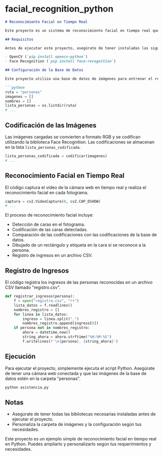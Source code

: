 # facial_recognition_python

```markdown
# Reconocimiento Facial en Tiempo Real

Este proyecto es un sistema de reconocimiento facial en tiempo real que utiliza la biblioteca OpenCV y Face Recognition en Python. El sistema es capaz de identificar personas en una transmisión de video en vivo y registrar sus ingresos en un archivo CSV.

## Requisitos

Antes de ejecutar este proyecto, asegúrate de tener instaladas las siguientes bibliotecas de Python:

- OpenCV (`pip install opencv-python`)
- Face Recognition (`pip install face-recognition`)

## Configuración de la Base de Datos

Este proyecto utiliza una base de datos de imágenes para entrenar el reconocimiento facial. Las imágenes deben estar organizadas en una carpeta llamada "personas". Cada imagen debe estar etiquetada con el nombre de la persona (por ejemplo, "nombre.jpg"). El código carga estas imágenes y las utiliza para entrenar el modelo de reconocimiento facial.

```python
ruta = "personas"
imagenes = []
nombres = []
lista_personas = os.listdir(ruta)
# ...
```

## Codificación de las Imágenes

Las imágenes cargadas se convierten a formato RGB y se codifican utilizando la biblioteca Face Recognition. Las codificaciones se almacenan en la lista `lista_personas_codificada`.

```python
lista_personas_codificada = codificar(imagenes)
# ...
```

## Reconocimiento Facial en Tiempo Real

El código captura el video de la cámara web en tiempo real y realiza el reconocimiento facial en cada fotograma.

```python
captura = cv2.VideoCapture(0, cv2.CAP_DSHOW)
# ...
```

El proceso de reconocimiento facial incluye:

- Detección de caras en el fotograma.
- Codificación de las caras detectadas.
- Comparación de las codificaciones con las codificaciones de la base de datos.
- Dibujado de un rectángulo y etiqueta en la cara si se reconoce a la persona.
- Registro de ingresos en un archivo CSV.

## Registro de Ingresos

El código registra los ingresos de las personas reconocidas en un archivo CSV llamado "registro.csv".

```python
def registrar_ingresos(persona):
    f = open("registro.csv", "r+")
    lista_datos = f.readlines()
    nombres_registro = []
    for linea in lista_datos:
        ingreso = linea.split(",")
        nombres_registro.append(ingreso[0])
    if persona not in nombres_registro:
        ahora = datetime.now()
        string_ahora = ahora.strftime("%H:%M:%S")
        f.writelines(f'\n{persona}, {string_ahora}')
```

## Ejecución

Para ejecutar el proyecto, simplemente ejecuta el script Python. Asegúrate de tener una cámara web conectada y que las imágenes de la base de datos estén en la carpeta "personas".

```bash
python asistencia.py
```

## Notas

- Asegúrate de tener todas las bibliotecas necesarias instaladas antes de ejecutar el proyecto.
- Personaliza la carpeta de imágenes y la configuración según tus necesidades.

Este proyecto es un ejemplo simple de reconocimiento facial en tiempo real en Python. Puedes ampliarlo y personalizarlo según tus requerimientos y necesidades.
```

